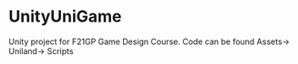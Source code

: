 # UnityUniGame
Unity project for F21GP Game Design Course.  Code can be found Assets-> Uniland-> Scripts
